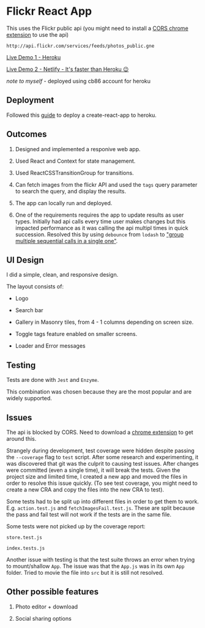 # Flickr React App

This uses the Flickr public api (you might need to install a [CORS chrome extension](https://chrome.google.com/webstore/detail/allow-cors-access-control/lhobafahddgcelffkeicbaginigeejlf) to use the api)
```
http://api.flickr.com/services/feeds/photos_public.gne
```

[Live Demo 1 - Heroku](https://her-om-flkr.herokuapp.com/)

[Live Demo 2 - Netlify - It's faster than Heroku 😉](https://flickr-react-app.netlify.app/)

*note to myself* - deployed using cb86 account for heroku

## Deployment

Followed this [guide](https://github.com/mars/create-react-app-buildpack) to deploy a create-react-app to heroku.

## Outcomes

1. Designed and implemented a responive web app.

2. Used React and Context for state management.

3. Used ReactCSSTransitionGroup for transitions.

4. Can fetch images from the flickr API and used the `tags` query parameter to search the query, and display the results.

5. The app can locally run and deployed.

6. One of the requirements requires the app to update results as user types. Initially had api calls every time user makes changes but this impacted performance as it was calling the api multipl times in quick succession. Resolved this by using `debounce` from `lodash` to ["group multiple sequential calls in a single one"](https://css-tricks.com/debouncing-throttling-explained-examples/).

## UI Design

I did a simple, clean, and responsive design.

The layout consists of:

- Logo

- Search bar

- Gallery in Masonry tiles, from 4 - 1 columns depending on screen size.

- Toggle tags feature enabled on smaller screens.

- Loader and Error messages

## Testing

Tests are done with `Jest` and `Enzyme`.

This combination was chosen because they are the most popular and are widely supported.

## Issues

The api is blocked by CORS. Need to download a [chrome extension](https://chrome.google.com/webstore/detail/allow-cors-access-control/lhobafahddgcelffkeicbaginigeejlf) to get around this.

Strangely during development, test coverage were hidden despite passing the `--coverage` flag to `test` script. After some research and experimenting, it was discovered that git was the culprit to causing test issues. After changes were committed (even a single time), it will break the tests. Given the project size and limited time, I created a new app and moved the files in order to resolve this issue quickly. (To see test coverage, you might need to create a new CRA and copy the files into the new CRA to test).

Some tests had to be split up into different files in order to get them to work. E.g. `action.test.js` and `fetchImagesFail.test.js`. These are split because the pass and fail test will not work if the tests are in the same file.

Some tests were not picked up by the coverage report: 
```
store.test.js

index.tests.js
```

Another issue with testing is that the test suite throws an error when trying to mount/shallow `App`. The issue was that the `App.js` was in its own `App` folder. Tried to movie the file into `src` but it is still not resolved.

## Other possible features

1. Photo editor + download

2. Social sharing options
